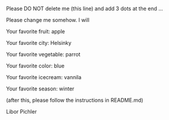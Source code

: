 Please DO NOT delete me (this line) and add 3 dots at the end ...

Please change me somehow. I will



Your favorite fruit: apple

Your favorite city: Helsinky

Your favorite vegetable: parrot

Your favorite color: blue

Your favorite icecream: vannila

Your favorite season: winter


(after this, please follow the instructions in README.md)

Libor Pichler
